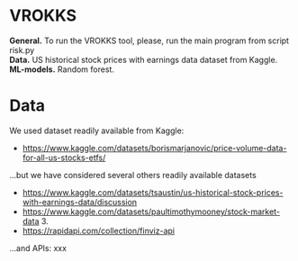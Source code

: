 # VROKKS
**General.** To run the VROKKS tool, please, run the main program from script risk.py   
**Data.** US historical stock prices with earnings data dataset from Kaggle.
**ML-models.** Random forest.

# Data
We used dataset readily available from Kaggle:
  - https://www.kaggle.com/datasets/borismarjanovic/price-volume-data-for-all-us-stocks-etfs/

...but we have considered several others readily available datasets
- https://www.kaggle.com/datasets/tsaustin/us-historical-stock-prices-with-earnings-data/discussion
- https://www.kaggle.com/datasets/paultimothymooney/stock-market-data 3.
- https://rapidapi.com/collection/finviz-api 

...and APIs:
xxx
